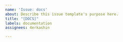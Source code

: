 ```yaml
---
name: 'Issue: docs'
about: Describe this issue template's purpose here.
title: "[DOCS]"
labels: documentation
assignees: 4erkashin

---
```



